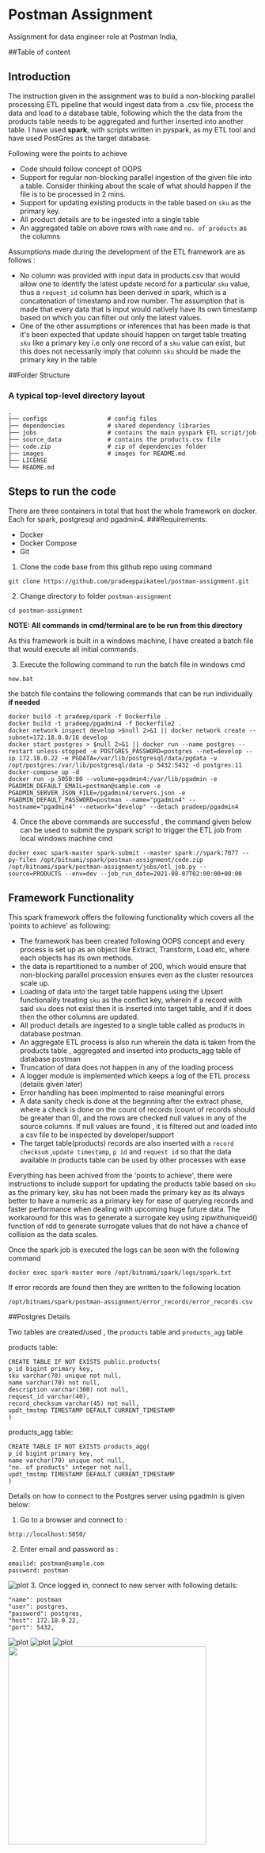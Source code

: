# Postman Assignment
 Assignment for data engineer role at Postman India,
 
##Table of content


## Introduction
The instruction given in the assignment was to build a non-blocking parallel processing ETL pipeline that would ingest
data from a .csv file, process the data and load to a database table, following which the the data from the products
table needs to be aggregated and further inserted into another table. I have used **spark**, with scripts written in 
pyspark, as my ETL tool and have used PostGres as the target database.  

Following were the points to achieve
- Code should follow concept of OOPS
- Support for regular non-blocking parallel ingestion of the given file into a table. Consider thinking about the scale 
  of what should happen if the file is to be processed in 2 mins.
- Support for updating existing products in the table based on `sku` as the primary key.
- All product details are to be ingested into a single table
- An aggregated table on above rows with `name` and `no. of products` as the columns

Assumptions made during the development of the ETL framework are as follows :
- No column was provided with input data in products.csv that would allow one to identify the latest update record for a
  particular `sku` value, thus a `request_id` column has been derived in spark, which is a concatenation of timestamp 
  and row number. The assumption that is made that every data that is input would natively have its own timestamp based 
  on which you can filter out only the latest values.
- One of the other assumptions or inferences that has been made is that it's been expected that update should happen on
target table treating `sku` like a primary key i.e only one record of a `sku` value can exist, but this does not 
  necessarily imply that column `sku` should be made the primary key in the table
  
##Folder Structure
### A typical top-level directory layout

    .
    ├── configs                 # config files
    ├── dependencies            # shared dependency libraries
    ├── jobs                    # contains the main pyspark ETL script/job
    ├── source_data             # contains the products.csv file
    ├── code.zip                # zip of dependencies folder
    ├── images                  # images for README.md
    ├── LICENSE           
    └── README.md

## Steps to run the code
There are three containers in total that host the whole framework on docker. Each for spark, postgresql and pgadmin4.
###Requirements: 
- Docker
- Docker Compose
- Git

1. Clone the code base from this github repo using command


  ```
  git clone https://github.com/pradeeppaikateel/postman-assignment.git 
  ```
2. Change directory to folder `postman-assignment`
```
cd postman-assignment
```
**NOTE: All commands in cmd/terminal are to be run from this directory**

As this framework is built in a windows machine, I have created a batch file that would execute all initial commands.

3. Execute the following command to run the batch file in windows cmd
```
new.bat
```
the batch file contains the following commands that can be run individually **if needed**
```
docker build -t pradeep/spark -f Dockerfile .
docker build -t pradeep/pgadmin4 -f Dockerfile2 .
docker network inspect develop >$null 2>&1 || docker network create --subnet=172.18.0.0/16 develop
docker start postgres > $null 2>&1 || docker run --name postgres --restart unless-stopped -e POSTGRES_PASSWORD=postgres --net=develop --ip 172.18.0.22 -e PGDATA=/var/lib/postgresql/data/pgdata -v /opt/postgres:/var/lib/postgresql/data -p 5432:5432 -d postgres:11
docker-compose up -d
docker run -p 5050:80 --volume=pgadmin4:/var/lib/pgadmin -e PGADMIN_DEFAULT_EMAIL=postman@sample.com -e PGADMIN_SERVER_JSON_FILE=/pgadmin4/servers.json -e PGADMIN_DEFAULT_PASSWORD=postman --name="pgadmin4" --hostname="pgadmin4" --network="develop" --detach pradeep/pgadmin4
```
4. Once the above commands are successful , the command given below can be used to submit the pyspark script to trigger the ETL job from local windows machine cmd
```
docker exec spark-master spark-submit --master spark://spark:7077 --py-files /opt/bitnami/spark/postman-assignment/code.zip /opt/bitnami/spark/postman-assignment/jobs/etl_job.py --source=PRODUCTS --env=dev --job_run_date=2021-08-07T02:00:00+00:00
```

## Framework Functionality
This spark framework offers the following functionality which covers all the 'points to achieve' as following:
- The framework has been created following OOPS concept and every process is set up as an object like Extract, Transform, Load etc, where each objects has its own methods.
- the data is repartitioned to a number of 200, which would ensure that non-blocking parallel procession ensures even as the cluster resources scale up.
- Loading of data into the target table happens using the Upsert functionality treating `sku` as the conflict key, wherein if a record with said `sku` does not exist then it is inserted into target table, and if it does then the other columns are updated.
- All product details are ingested to a single table called as products in database postman.
- An aggregate ETL process is also run wherein the data is taken from the products table , aggregated and inserted into products_agg table of database postman
- Truncation of data does not happen in any of the loading process
- A logger module is implemented which keeps a log of the ETL process (details given later)
- Error handling has been implmented to raise meaningful errors
- A data sanity check is done at the beginning after the extract phase, where a check is done on the count of records (count of records should be greater than 0), and the rows are checked null values in any of the source columns. If null values are found , it is filtered out and loaded into a csv file to be inspected by developer/support 
- The target table(products) records are also inserted with a `record checksum` ,`update timestamp`, `p id` and `request id` so that the data available in products table can be used by other processes with ease


Everything has been achived from the 'points to achieve', there were instructions to include support for updating the products table based on `sku` as the primary key, sku has not been made the primary key as its always better to have a numeric as a primary key for ease of querying records and faster performance when dealing with upcoming huge future data. The workaround for this was to generate a surrogate key using zipwithuniqueid() function of rdd to generate surrogate values that do not have a chance of collision as the data scales.


Once the spark job is executed the logs can be seen with the following command
```
docker exec spark-master more /opt/bitnami/spark/logs/spark.txt
```

If error records are found then they are written to the following location
```
/opt/bitnami/spark/postman-assignment/error_records/error_records.csv
```

##Postgres Details

Two tables are created/used , the `products` table and `products_agg` table

products table:
```
CREATE TABLE IF NOT EXISTS public.products( 
p_id bigint primary key,
sku varchar(70) unique not null,
name varchar(70) not null,
description varchar(300) not null,
request_id varchar(40),
record_checksum varchar(45) not null,
updt_tmstmp TIMESTAMP DEFAULT CURRENT_TIMESTAMP
)
```
products_agg table:
```
CREATE TABLE IF NOT EXISTS products_agg( 
p_id bigint primary key,
name varchar(70) unique not null,
"no. of products" integer not null,
updt_tmstmp TIMESTAMP DEFAULT CURRENT_TIMESTAMP
) 
```

Details on how to connect to the Postgres server using pgadmin is given below:

1. Go to a browser and connect to :
```
http://localhost:5050/
```
2. Enter email and password as :
```
emailid: postman@sample.com
password: postman
```
![plot](./images/image2.png)
3. Once logged in, connect to new server with following details:
```
"name": postman
"user": postgres,
"password": postgres,
"host": 172.18.0.22,
"port": 5432,
```
![plot](./images/image1.png)
![plot](./images/image3.png)
![plot](./images/image4.png )
<img src=./images/image4.png width="400" height="400">
